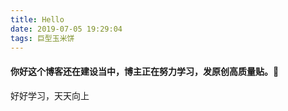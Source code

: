 ```yaml
---
title: Hello
date: 2019-07-05 19:29:04
tags: 巨型玉米饼
---
```


#### 你好这个博客还在建设当中，博主正在努力学习，发原创高质量贴。🐸

好好学习，天天向上

